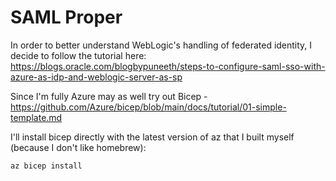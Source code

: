 # SAML Proper
In order to better understand WebLogic's handling of federated identity,
I decide to follow the tutorial here: https://blogs.oracle.com/blogbypuneeth/steps-to-configure-saml-sso-with-azure-as-idp-and-weblogic-server-as-sp

Since I'm fully Azure may as well try out Bicep - https://github.com/Azure/bicep/blob/main/docs/tutorial/01-simple-template.md

I'll install bicep directly with the latest version of az that I built myself (because I don't like homebrew):

	az bicep install

